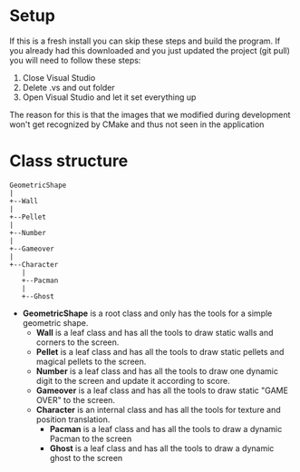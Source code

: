 # Setup
If this is a fresh install you can skip these steps and build the program.
If you already had this downloaded and you just updated the project (git pull) you will need to follow these steps:

1. Close Visual Studio
2. Delete .vs and out folder
3. Open Visual Studio and let it set everything up

The reason for this is that the images that we modified during development won't get recognized by CMake and thus not seen in the application

# Class structure

```
GeometricShape
|
+--Wall
|
+--Pellet
|
+--Number
|
+--Gameover
|
+--Character
   |
   +--Pacman
   |
   +--Ghost
```

- **GeometricShape** is a root class and only has the tools for a simple geometric shape.
   - **Wall** is a leaf class and has all the tools to draw static walls and corners to the screen.
   - **Pellet** is a leaf class and has all the tools to draw static pellets and magical pellets to the screen.
   - **Number** is a leaf class and has all the tools to draw one dynamic digit to the screen and update it according to score.
   - **Gameover** is a leaf class and has all the tools to draw static "GAME OVER" to the screen.
   - **Character** is an internal class and has all the tools for texture and position translation.
      - **Pacman** is a leaf class and has all the tools to draw a dynamic Pacman to the screen
      - **Ghost** is a leaf class and has all the tools to draw a dynamic ghost to the screen
